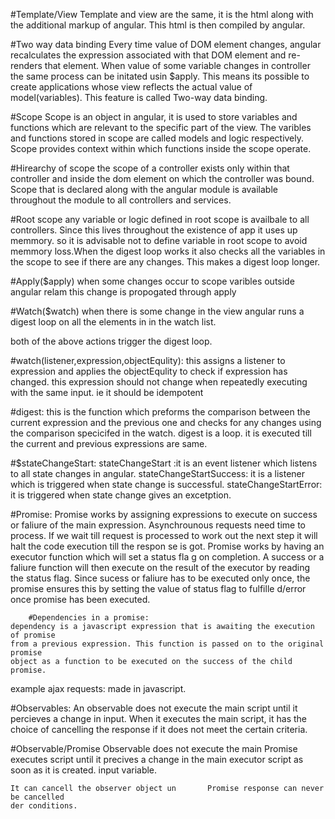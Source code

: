 #Template/View
Template and view are the same, it is the html along with the
additional markup of angular. This html is then compiled by
angular.

#Two way data binding
Every time value of DOM element changes, angular recalculates the
expression associated with that DOM element and re-renders that
element. When value of some variable changes in controller the same
process can be initated usin $apply. This means its possible to create
applications whose view reflects the actual value of model(variables).
This feature is called Two-way data binding.

#Scope
Scope is an object in angular, it is used to store variables and functions
which are relevant to the specific part of the view. The varibles and
functions stored in scope are called models and logic respectively. Scope provides
context within which functions inside the scope operate.

#Hirearchy of scope
the scope of a controller exists only within that controller and inside the
dom element on which the controller was bound. Scope that is declared along
with the angular module is available throughout the module to all controllers
and services.


#Root scope
any variable or logic defined in root scope is availbale to all controllers.
Since this lives throughout the existence of app it uses up memmory. so it
is advisable not to define variable in root scope to avoid memmory loss.When
the digest loop works it also checks all the variables in the scope to see
if there are any changes. This makes a digest loop longer.


#Apply($apply)
when some changes occur to scope varibles outside angular relam this change
is propogated through apply

#Watch($watch)
when there is some change in the view angular runs a digest loop on all the
elements in in the watch list.

both of the above actions trigger the digest loop.

#watch(listener,expression,objectEqulity):
    this assigns a listener to expression and applies the objectEqulity to
    check if expression has changed. this expression should not change when
    repeatedly executing with the same input. ie it should be idempotent

#digest:
    this is the function which preforms the comparison between the current
    expression and the previous one and checks for any changes using the
    comparison specicifed in the watch. digest is a loop. it is executed till
    the current and previous expressions are same.

#$stateChangeStart:
  stateChangeStart  :it is an event listener which listens to all state changes in
  angular.
  stateChangeStartSuccess: it is a listener which is triggered when state
  change is successful.
  stateChangeStartError: it is triggered when state change gives an excetption.

#Promise:
    Promise works by assigning expressions to execute on success or faliure of the main
    expression. Asynchrounous requests need time to process. If we wait till request is
    processed to work out the next step it will halt the code execution till the respon
    se is got. Promise works by having an executor function which will set a status fla
    g on completion. A success or a faliure function will then execute on the result of
    the executor by reading the status flag. Since sucess or faliure has to be executed
    only once, the promise ensures this by setting the value of status flag to fulfille
    d/error once promise has been executed.

    	#Dependencies in a promise:
	dependency is a javascript expression that is awaiting the execution of promise
	from a previous expression. This function is passed on to the original promise
	object as a function to be executed on the success of the child promise.

example ajax requests: made in javascript.

#Observables:
    An observable does not execute the main script until it percieves a change in input.
    When it executes the main script, it has the choice of cancelling the response if it
    does not meet the certain criteria.

#Observable/Promise
    Observable does not execute the main     	Promise executes
    script until it precives a change in        the main executor script as soon as it is created.
    input variable.

    It can cancell the observer object un       Promise response can never be cancelled
    der conditions.
